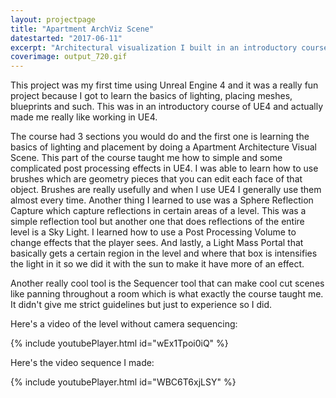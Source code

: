 ```yaml
---
layout: projectpage
title: "Apartment ArchViz Scene"
datestarted: "2017-06-11"
excerpt: "Architectural visualization I built in an introductory course in Unreal Engine 4."
coverimage: output_720.gif
---
```


This project was my first time using Unreal Engine 4 and it was a really fun project because I got to learn the basics of lighting, placing meshes, blueprints and such. This was in an introductory course of UE4 and actually made me really like working in UE4.

The course had 3 sections you would do and the first one is learning the basics of lighting and placement by doing a Apartment Architecture Visual Scene. This part of the course taught me how to simple and some complicated post processing effects in UE4. I was able to learn how to use brushes which are geometry pieces that you can edit each face of that object. Brushes are really usefully and when I use UE4 I generally use them almost every time. Another thing I learned to use was a Sphere Reflection Capture which capture reflections in certain areas of a level. This was a simple reflection tool but another one that does reflections of the entire level is a Sky Light. I learned how to use a Post Processing Volume to change effects that the player sees. And lastly, a Light Mass Portal that basically gets a certain region in the level and where that box is intensifies the light in it so we did it with the sun to make it have more of an effect.

Another really cool tool is the Sequencer tool that can make cool cut scenes like panning throughout a room which is what exactly the course taught me. It didn't give me strict guidelines but just to experience so I did.

Here's a video of the level without camera sequencing:

{% include youtubePlayer.html id="wEx1Tpoi0iQ" %}

Here's the video sequence I made:

{% include youtubePlayer.html id="WBC6T6xjLSY" %}